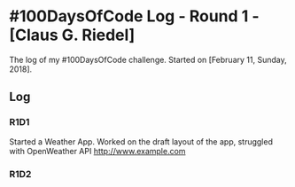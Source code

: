 # #100DaysOfCode Log - Round 1 - [Claus G. Riedel]

The log of my #100DaysOfCode challenge. Started on [February 11, Sunday, 2018].

## Log

### R1D1 
Started a Weather App. Worked on the draft layout of the app, struggled with OpenWeather API http://www.example.com

### R1D2
